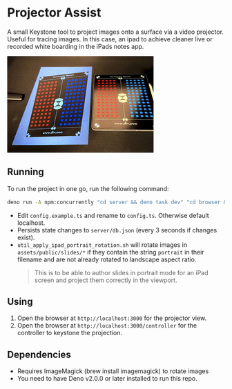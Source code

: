 # Projector Assist

A small Keystone tool to project images onto a surface via a video projector. Useful for tracing images. In this case,
an ipad to achieve cleaner live or recorded white boarding in the iPads notes app.

![Example Aligning with iPad Screen](./assets/docs/2025-01-28_projector_assist_websocket_keystone.gif)

## Running

To run the project in one go, run the following command:

```bash
deno run -A npm:concurrently "cd server && deno task dev" "cd browser && deno task dev"
```

 - Edit `config.example.ts` and rename to `config.ts`. Otherwise default localhost.
 - Persists state changes to `server/db.json` (every 3 seconds if changes exist).
 - `util_apply_ipad_portrait_rotation.sh` will rotate images in `assets/public/slides/*` if they contain the string `portrait` in their filename and are not already rotated to landscape aspect ratio.
    > This is to be able to author slides in portrait mode for an iPad screen and project them correctly in the viewport.

## Using

1. Open the browser at `http://localhost:3000` for the projector view.
2. Open the browser at `http://localhost:3000/controller` for the controller to keystone the projection.

## Dependencies

- Requires ImageMagick (brew install imagemagick) to rotate images
- You need to have Deno v2.0.0 or later installed to run this repo.